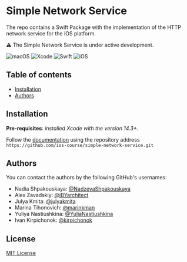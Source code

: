 # Simple Network Service 

The repo contains a Swift Package with the implementation of the HTTP network service for the iOS platform.

⚠️ The Simple Network Service is under active development.

![macOS](https://img.shields.io/badge/macOS-13.3+-blue) ![Xcode](https://img.shields.io/badge/Xcode-14.3+-red)  ![Swift](https://img.shields.io/badge/Swift-5.8-orange) ![iOS](https://img.shields.io/badge/iOS-15%2B-lightgrey)

## Table of contents

* [Installation](#installation)
* [Authors](#authors)

## Installation

**Pre-requisites**: _installed Xcode with the version 14.3+._

Follow the [documentation](https://developer.apple.com/documentation/xcode/adding-package-dependencies-to-your-app) using the repository address `https://github.com/ios-course/simple-network-service.git`

## Authors

You can contact the authors by the following GitHub's usernames:

- Nadia Shpakouskaya: [@NadzeyaShpakouskaya](https://github.com/NadzeyaShpakouskaya)
- Alex Zavadskiy: [@iBYarchitect](https://github.com/iBYarchitect)
- Julya Kmita: [@julyakmita](https://github.com/julyakmita)
- Marina Tihonovich: [@marinkman](https://github.com/marinkman)
- Yuliya Nastiushkina: [@YuliaNastiushkina](https://github.com/YuliaNastiushkina)
- Ivan Kirpichonok: [@kirpichonok](https://github.com/kirpichonok)     

## License

[MIT License](https://github.com/ios-course/simple-network-service/blob/main/LICENSE)
